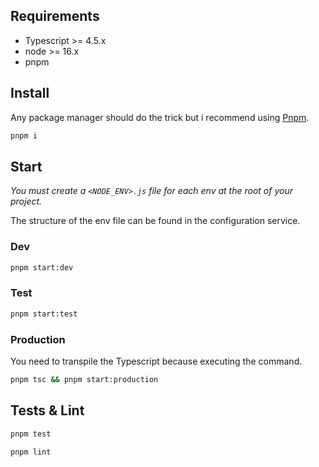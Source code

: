 ## Requirements

- Typescript >= 4.5.x
- node >= 16.x
- pnpm

## Install


Any package manager should do the trick but i recommend using [Pnpm](https://pnpm.io).

```bash
pnpm i
```

## Start

*You must create a `<NODE_ENV>.js` file for each env at the root of your project.*

The structure of the env file can be found in the configuration service.

### Dev

```bash
pnpm start:dev
```

### Test

```bash
pnpm start:test
```

### Production

You need to transpile the Typescript because executing the command.

```bash
pnpm tsc && pnpm start:production
```

## Tests & Lint

```bash
pnpm test
```

```bash
pnpm lint
```

